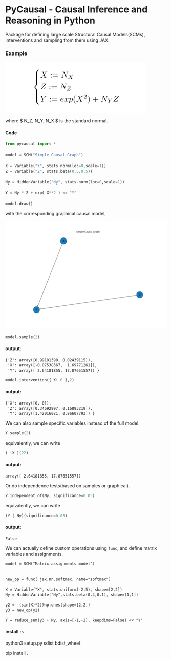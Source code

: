 # PyCausal - Causal Inference and Reasoning in Python
Package for defining large scale Structural Causal Models(SCMs), interventions and sampling from them using JAX.

### Example

![alt text](https://github.com/goncalorafaria/PyCausal/blob/master/eq.PNG)

where $ N_Z, N_Y, N_X $ is the standard normal.
#### Code
```python
from pycausal import *

model = SCM("Simple Causal Graph")

X = Variable("X", stats.norm(loc=0,scale=1))
Z = Variable("Z", stats.beta(0.5,0.5))

Ny = HiddenVariable("Ny", stats.norm(loc=0,scale=1))

Y = Ny * Z + exp( X**2 ) << "Y"

model.draw()
```
with the corresponding graphical causal model, 

![alt text](https://github.com/goncalorafaria/PyCausal/blob/master/cimg.png)

```python
model.sample(2)
```

#### output:
```
{'Z': array([0.99181398, 0.02439115]), 
 'X': array([-0.07538367,  1.69771261]), 
 'Y': array([ 2.64181855, 17.87651557]) }
```

```python
model.intervention({ X: 0 },2)
```

#### output:
```
{'X': array([0, 0]), 
 'Z': array([0.34692997, 0.16893219]),
 'Y': array([1.42016021, 0.86607793]) }
 ```

We can also sample specific variables instead of the full model.

```python
Y.sample(2)
```
equivalently, we can write
```python
( ~X )(22)
```
#### output:
```
array([ 2.64181855, 17.87651557])
```

Or do independence tests(based on samples or graphical). 

```python
Y.independent_of(Ny, significance=0.05)
```
equivalently, we can write
```python
(Y | Ny)(significance=0.05)
```
#### output:
```
False
```
We can actually define custom operations using ```func```, and define matrix variables and assignments. 

```
model = SCM("Matrix assignments model")


new_op = func( jax.nn.softmax, name="softmax")

X = Variable("X", stats.uniform(-2,5), shape=[2,2])
Ny = HiddenVariable("Ny",stats.beta(0.4,0.1), shape=[1,1])

y2 = -(sin(X)*2)@np.ones(shape=[2,2])
y3 = new_op(y2)

Y = reduce_sum(y3 + Ny, axis=[-1,-2], keepdims=False) << "Y"

```

#### install :~
python3 setup.py sdist bdist_wheel

pip install .

